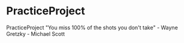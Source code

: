 # PracticeProject
PracticeProject
"You miss 100% of the shots you don't take" - Wayne Gretzky - Michael Scott